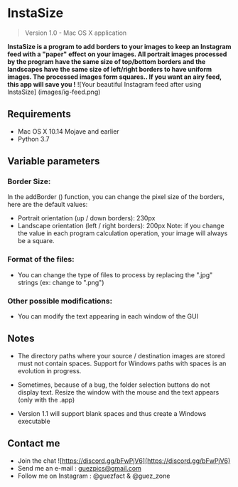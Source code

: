 # InstaSize 

> Version 1.0 - Mac OS X application

**InstaSize is a program to add borders to your images to keep an Instagram feed with a "paper" effect on your images. All portrait images processed by the program have the same size of top/bottom borders and the landscapes have the same size of left/right borders to have uniform images. The processed images form squares.. If you want an airy feed, this app will save you !**
![Your beautiful Instagram feed after using InstaSize]
(images/ig-feed.png)

## Requirements 
- Mac OS X 10.14 Mojave and earlier  
- Python 3.7
## Variable parameters 
### Border Size:
In the addBorder () function, you can change the pixel size of the borders, here are the default values:
- Portrait orientation (up / down borders): 230px
- Landscape orientation (left / right borders): 200px
Note: if you change the value in each program calculation operation, your image will always be a square.
### Format of the files:
- You can change the type of files to process by replacing the ".jpg" strings (ex: change to ".png")
### Other possible modifications:
- You can modify the text appearing in each window of the GUI

## Notes 
- The directory paths where your source / destination images are stored must not contain spaces. 
Support for Windows paths with spaces is an evolution in progress.

- Sometimes, because of a bug, the folder selection buttons do not display text. 
Resize the window with the mouse and the text appears (only with the .app)
- Version 1.1 will support blank spaces and thus create a Windows executable


## Contact me

 - Join the chat ![https://discord.gg/bFwPjV6](https://discord.gg/bFwPjV6)
 - Send me an e-mail : guezpics@gmail.com
 - Follow me on Instagram : @guezfact & @guez_zone
